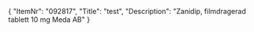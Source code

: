 {
  "ItemNr": "092817",
  "Title": "test",
  "Description": "Zanidip, filmdragerad tablett 10 mg Meda AB"
}